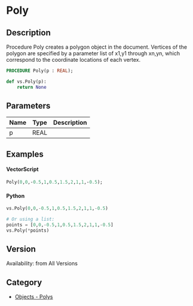 # Poly

## Description
Procedure Poly creates a polygon object in the document. Vertices of the polygon are specified by a parameter list of x1,y1 through xn,yn, which correspond to the coordinate locations of each vertex.

```pascal
PROCEDURE Poly(p : REAL);
```

```python
def vs.Poly(p):
    return None
```

## Parameters
|Name|Type|Description|
|---|---|---|
|p|REAL|   |

## Examples
#### VectorScript ####
```pascal
Poly(0,0,-0.5,1,0.5,1.5,2,1,1,-0.5);
```
#### Python ####
```python
vs.Poly(0,0,-0.5,1,0.5,1.5,2,1,1,-0.5)

# Or using a list:
points = [0,0,-0.5,1,0.5,1.5,2,1,1,-0.5]
vs.Poly(*points)
```

## Version
Availability: from All Versions

## Category
* [Objects - Polys](../Categories/Objects%20-%20Polys.md)
